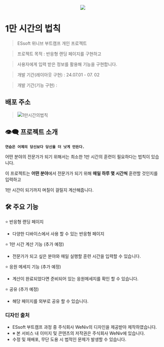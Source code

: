 <p align="center">
<img src="https://github.com/Forhye/pj-10000HourRule/assets/158287478/d6b9b6c0-398c-4be5-9518-1000d6b79e50">
</p>

# 1만 시간의 법칙

> ESsoft 위니브 부트캠프 개인 프로젝트

> 프로젝트 목적 : 반응형 랜딩 페이지를 구현하고

> 사용자에게 입력 받은 정보를 활용해 기능을 구현합니다.

> 개발 기간(레이아웃 구현) : 24.07.01 - 07. 02

> 개발 기간(기능 구현) :

## 배포 주소

> ![1만시간의법칙](https://forhye.github.io/pj-10000HourRule/)

## 👁‍🗨 프로젝트 소개

**`연습은 어제의 당신보다 당신을 더 낫게 만든다.`**

어떤 분야의 전문가가 되기 위해서는 최소한 1만 시간의 훈련이 필요하다는 법칙이 있습니다.

이 프로젝트는 **어떤 분야**에서 전문가가 되기 위해
**매일 하루 몇 시간씩** 훈련할 것인지를 입력하고

1만 시간이 되기까지 며칠이 걸릴지 계산해줍니다.

## 🛠 주요 기능

⭐ 반응형 랜딩 페이지

- 다양한 디바이스에서 사용 할 수 있는 반응형 페이지

⭐ 1만 시간 계산 기능 (추가 예정)

- 전문가가 되고 싶은 분야와 매일 실행할 훈련 시간을 입력할 수 있습니다.

⭐ 응원 메세지 기능 (추가 예정)

- 계산이 완료되었다면 준비되어 있는 응원메세지를 확인 할 수 있습니다.

⭐ 공유 (추가 예정)

- 해당 페이지를 외부로 공유 할 수 있습니다.

### 디자인 출처

- ESsoft 부트캠프 과정 중 주식회사 WeNiv의 디자인을 제공받아 제작하였습니다.
- ※ 본 서비스 내 이미지 및 콘텐츠의 저작권은 주식회사 WeNiv에 있습니다.
- 수정 및 재배포, 무단 도용 시 법적인 문제가 발생할 수 있습니다.
